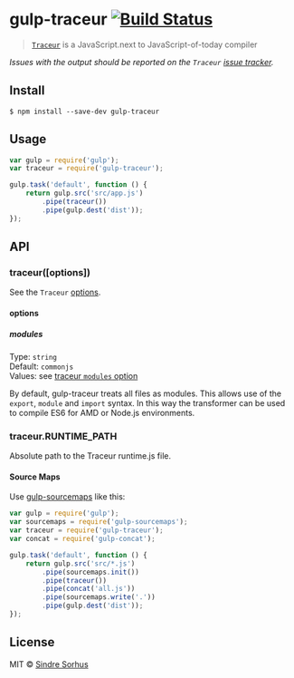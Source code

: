 # gulp-traceur [![Build Status](https://travis-ci.org/sindresorhus/gulp-traceur.svg?branch=master)](https://travis-ci.org/sindresorhus/gulp-traceur)

> [`Traceur`](https://github.com/google/traceur-compiler) is a JavaScript.next to JavaScript-of-today compiler

*Issues with the output should be reported on the `Traceur` [issue tracker](https://github.com/google/traceur-compiler/issues).*


## Install

```
$ npm install --save-dev gulp-traceur
```


## Usage

```js
var gulp = require('gulp');
var traceur = require('gulp-traceur');

gulp.task('default', function () {
	return gulp.src('src/app.js')
		.pipe(traceur())
		.pipe(gulp.dest('dist'));
});
```


## API

### traceur([options])

See the `Traceur` [options](https://github.com/google/traceur-compiler/issues/584).

#### options

##### modules

Type: `string`  
Default: `commonjs`  
Values: see [traceur `modules` option](https://github.com/google/traceur-compiler/wiki/Options-for-Compiling#options-for-modules)

By default, gulp-traceur treats all files as modules. This allows use of the `export`, `module` and `import` syntax. In this way the transformer can be used to compile ES6 for AMD or Node.js environments.

### traceur.RUNTIME_PATH

Absolute path to the Traceur runtime.js file.


#### Source Maps

Use [gulp-sourcemaps](https://github.com/floridoo/gulp-sourcemaps) like this:

```js
var gulp = require('gulp');
var sourcemaps = require('gulp-sourcemaps');
var traceur = require('gulp-traceur');
var concat = require('gulp-concat');

gulp.task('default', function () {
	return gulp.src('src/*.js')
		.pipe(sourcemaps.init())
		.pipe(traceur())
		.pipe(concat('all.js'))
		.pipe(sourcemaps.write('.'))
		.pipe(gulp.dest('dist'));
});
```


## License

MIT © [Sindre Sorhus](http://sindresorhus.com)
